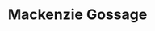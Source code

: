 ---
collection_archive: false
collection_awards: []
collection_category:
  - Lifestyle
  - Stock
  - Color
  - Sports + Athletes
  - Portraits
collection_content: ''
collection_cover: 'https://d1sf55qlb7p6hz.cloudfront.net/mackenzie-1.jpg'
collection_cover_mobile: 'https://d1sf55qlb7p6hz.cloudfront.net/verticalcovers-19.jpg'
collection_description: ''
collection_exhibition: []
collection_filter: Commissioned + Stock
collection_hidden: false
collection_meta: ''
collection_press: []
collection_preview:
  - 'https://d1sf55qlb7p6hz.cloudfront.net/makenzie_covers-1.jpg'
  - 'https://d1sf55qlb7p6hz.cloudfront.net/makenzie_covers-2.jpg'
  - 'https://d1sf55qlb7p6hz.cloudfront.net/makenzie_covers-3.jpg'
  - 'https://d1sf55qlb7p6hz.cloudfront.net/makenzie_covers-4.jpg'
cover_image: 'https://d1sf55qlb7p6hz.cloudfront.net/social-27.jpg'
date: ''
hide_footer: true
layout: blocks
logo: ''
navigation_theme: white
slug: Mackenzie-Gossage
theme_color: '#9394AD'
theme_color_all_works: '#B4B4FC'
title: Mackenzie Gossage
collection_blocks:
  - _bookshop_name: collections/media-row-start
    row_alignment: between
  - _bookshop_name: collections/media-element
    block: media-element
    color: '#F8E0CE'
    image: 'https://d1sf55qlb7p6hz.cloudfront.net/mackenzie-1.jpg'
    margin_left: '10'
    margin_right: '0'
    margin_y: '100'
    width: '60'
  - _bookshop_name: collections/media-row
    row_alignment: between
  - _bookshop_name: collections/media-element
    block: media-element
    color: '#D7DFF1'
    image: 'https://d1sf55qlb7p6hz.cloudfront.net/mackenzie-3.jpg'
    margin_left: '15'
    margin_right: '0'
    margin_y: '300'
    width: '25'
  - _bookshop_name: collections/media-element
    block: media-element
    color: '#F4DEE4'
    image: 'https://d1sf55qlb7p6hz.cloudfront.net/mackenzie-2.jpg'
    margin_left: '0'
    margin_right: '20'
    margin_y: '200'
    width: '33'
  - _bookshop_name: collections/media-row
    row_alignment: between
  - _bookshop_name: collections/media-element
    block: media-element
    color: '#F5E8D5'
    image: 'https://d1sf55qlb7p6hz.cloudfront.net/mackenzie-4.jpg'
    margin_left: '40'
    margin_y: '100'
    width: '20'
  - _bookshop_name: collections/media-row
    row_alignment: between
  - _bookshop_name: collections/media-element
    block: media-element
    color: '#F9E0CF'
    image: 'https://d1sf55qlb7p6hz.cloudfront.net/mackenzie-5.jpg'
    margin_left: '55'
    margin_y: '100'
    width: '45'
  - _bookshop_name: collections/media-row-end
---